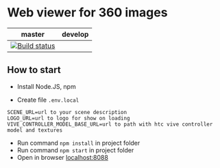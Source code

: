 # Web viewer for 360 images
|master|develop|
---|---
|[![Build status](https://dev.azure.com/rtuitlab/ITLab/_apis/build/status/Excursion360-master)](https://dev.azure.com/rtuitlab/ITLab/_build/latest?definitionId=31)|

## How to start

* Install Node.JS, npm

* Create file ```.env.local``` 
```
SCENE_URL=url to your scene description
LOGO_URL=url to logo for show on loading
VIVE_CONTROLLER_MODEL_BASE_URL=url to path with htc vive controller model and textures
```
* Run command ```npm install``` in project folder
* Run command ```npm start``` in project folder
* Open in browser [localhost:8088](http://localhost:8088/)
